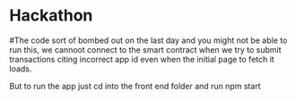 # Hackathon

#The code sort of bombed out on the last day and you might not be able to run this, 
we cannoot connect to the smart contract when we try to submit transactions citing incorrect app id
even when the initial page to fetch it loads. 

But to run the app just cd into the front end folder and run npm start

